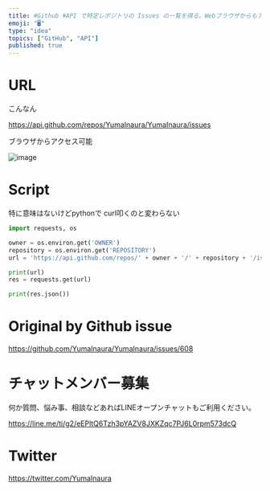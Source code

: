 ```yaml
---
title: #Github #API で特定レポジトリの Issues の一覧を得る。Webブラウザからもアクセス可能で認証必要なし。
emoji: "🖥"
type: "idea"
topics: ["GitHub", "API"]
published: true
---
```



# URL

こんなん

https://api.github.com/repos/YumaInaura/YumaInaura/issues

ブラウザからアクセス可能

![image](https://user-images.githubusercontent.com/13635059/52906947-7fae6a00-329a-11e9-8e63-0bd25303857a.png)

# Script

特に意味はないけどpythonで
curl叩くのと変わらない

```py
import requests, os

owner = os.environ.get('OWNER')
repository = os.environ.get('REPOSITORY')
url = 'https://api.github.com/repos/' + owner + '/' + repository + '/issues'

print(url)
res = requests.get(url)

print(res.json())
```


# Original by Github issue

https://github.com/YumaInaura/YumaInaura/issues/608








<!-- Update From Qiita API -->

# チャットメンバー募集


何か質問、悩み事、相談などあればLINEオープンチャットもご利用ください。

https://line.me/ti/g2/eEPltQ6Tzh3pYAZV8JXKZqc7PJ6L0rpm573dcQ





# Twitter


https://twitter.com/YumaInaura


<!-- Update From Qiita API -->


